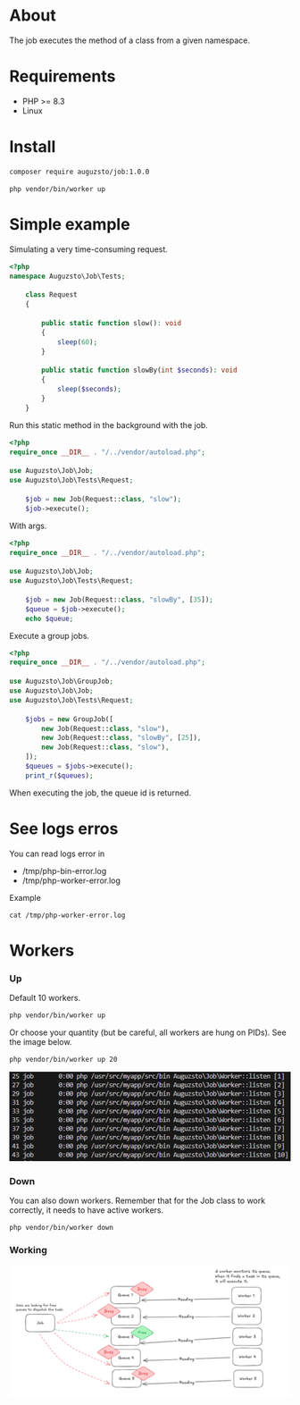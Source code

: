 # About
The job executes the method of a class from a given namespace.

# Requirements
- PHP >= 8.3
- Linux

# Install
```sh
composer require auguzsto/job:1.0.0
```
```
php vendor/bin/worker up
```
# Simple example
Simulating a very time-consuming request.
```php
<?php
namespace Auguzsto\Job\Tests;

    class Request 
    {

        public static function slow(): void 
        {
            sleep(60);
        }

        public static function slowBy(int $seconds): void 
        {
            sleep($seconds);
        }
    }
```
Run this static method in the background with the job.
```php
<?php
require_once __DIR__ . "/../vendor/autoload.php";

use Auguzsto\Job\Job;
use Auguzsto\Job\Tests\Request;

    $job = new Job(Request::class, "slow");
    $job->execute();
```

With args.
```php
<?php
require_once __DIR__ . "/../vendor/autoload.php";

use Auguzsto\Job\Job;
use Auguzsto\Job\Tests\Request;

    $job = new Job(Request::class, "slowBy", [35]);
    $queue = $job->execute();
    echo $queue;
```
Execute a group jobs.
```php
<?php
require_once __DIR__ . "/../vendor/autoload.php";

use Auguzsto\Job\GroupJob;
use Auguzsto\Job\Job;
use Auguzsto\Job\Tests\Request;

    $jobs = new GroupJob([
        new Job(Request::class, "slow"),
        new Job(Request::class, "slowBy", [25]),
        new Job(Request::class, "slow"),
    ]);
    $queues = $jobs->execute();
    print_r($queues);
```
When executing the job, the queue id is returned.

# See logs erros
You can read logs error in 
- /tmp/php-bin-error.log 
- /tmp/php-worker-error.log

Example
```
cat /tmp/php-worker-error.log
```

# Workers
### Up
Default 10 workers.
```sh
php vendor/bin/worker up
```
Or choose your quantity (but be careful, all workers are hung on PIDs). See the image below.

```sh
php vendor/bin/worker up 20
```

<div style="text-align:center">
<img src="https://github.com/auguzsto/job/blob/1.0.0/images/workers.png?raw=true">
</div>

### Down
You can also down workers. Remember that for the Job class to work correctly, it needs to have active workers.
```
php vendor/bin/worker down
```

### Working
<div style="text-align:center">
<img src="https://github.com/auguzsto/job/blob/1.0.0/images/image.png?raw=true">
</div>